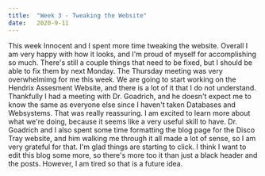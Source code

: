 ```yaml
---
title:  "Week 3 - Tweaking the Website"
date:   2020-9-11 
---
```

This week Innocent and I spent more time tweaking the website. Overall I am very happy with how it looks, and I'm proud of myself for accomplishing so much. There's still a couple things that need to be fixed, but I should be able to fix them by next Monday. The Thursday meeting was very overwhelmimg for me this week. We are going to start working on the Hendrix Assesment Website, and there is a lot of it that I do not understand. Thankfully I had a meeting with Dr. Goadrich, and he doesn't expect me to know the same as everyone else since I haven't taken Databases and Websystems. That was really reassuring. I am excited to learn more about what we're doing, because it seems like a very useful skill to have. Dr. Goadrich and I also spent some time formatting the blog page for the Disco Tray website, and him walking me through it all made a lot of sense, so I am very grateful for that. I'm glad things are starting to click. I think I want to edit this blog some more, so there's more too it than just a black header and the posts. However, I am tired so that is a future idea. 